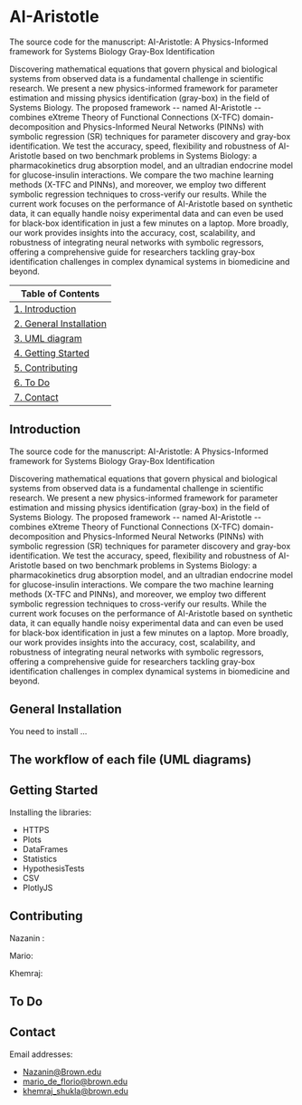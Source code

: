 # AI-Aristotle

The source code for the manuscript: AI-Aristotle: A Physics-Informed framework for Systems Biology Gray-Box Identification

Discovering mathematical equations that govern physical and biological systems from observed data is a fundamental challenge in scientific research. We present a new physics-informed framework for parameter estimation and missing physics identification (gray-box) in the field of Systems Biology. The proposed framework -- named AI-Aristotle -- combines eXtreme Theory of Functional Connections (X-TFC) domain-decomposition and Physics-Informed Neural Networks (PINNs) with symbolic regression (SR) techniques for parameter discovery and gray-box identification. We test the accuracy, speed, flexibility and robustness of AI-Aristotle based on two benchmark problems in Systems Biology: a pharmacokinetics drug absorption model, and an ultradian endocrine model for glucose-insulin interactions. We compare the two machine learning methods (X-TFC and PINNs), and moreover, we employ two different symbolic regression techniques to cross-verify our results. While the current work focuses on the performance of AI-Aristotle based on synthetic data, it can equally handle noisy experimental data and can even be used for black-box identification in just a few minutes on a laptop. More broadly, our work provides insights into the accuracy, cost, scalability, and robustness of integrating neural networks with symbolic regressors, offering a comprehensive guide for researchers tackling gray-box identification challenges in complex dynamical systems in biomedicine and beyond.


| Table of Contents |
| ----------------- |
| [1. Introduction](#Introduction) |
| [2. General Installation](#General-Installation) |
| [3. UML diagram](#The-workflow-of-each-file-(UML-diagrams)) |
| [4. Getting Started](#Getting-Started) |
| [5. Contributing](#contributing) |
| [6. To Do](#To-Do) |
| [7. Contact](#Contact) |



## Introduction

The source code for the manuscript: AI-Aristotle: A Physics-Informed framework for Systems Biology Gray-Box Identification

Discovering mathematical equations that govern physical and biological systems from observed data is a fundamental challenge in scientific research. We present a new physics-informed framework for parameter estimation and missing physics identification (gray-box) in the field of Systems Biology. The proposed framework -- named AI-Aristotle -- combines eXtreme Theory of Functional Connections (X-TFC) domain-decomposition and Physics-Informed Neural Networks (PINNs) with symbolic regression (SR) techniques for parameter discovery and gray-box identification. We test the accuracy, speed, flexibility and robustness of AI-Aristotle based on two benchmark problems in Systems Biology: a pharmacokinetics drug absorption model, and an ultradian endocrine model for glucose-insulin interactions. We compare the two machine learning methods (X-TFC and PINNs), and moreover, we employ two different symbolic regression techniques to cross-verify our results. While the current work focuses on the performance of AI-Aristotle based on synthetic data, it can equally handle noisy experimental data and can even be used for black-box identification in just a few minutes on a laptop. More broadly, our work provides insights into the accuracy, cost, scalability, and robustness of integrating neural networks with symbolic regressors, offering a comprehensive guide for researchers tackling gray-box identification challenges in complex dynamical systems in biomedicine and beyond.





## General Installation

You need to install ...



## The workflow of each file (UML diagrams)


## Getting Started

Installing the libraries:
- HTTPS
- Plots
- DataFrames
- Statistics
- HypothesisTests
- CSV
- PlotlyJS



## Contributing
Nazanin :

Mario:

Khemraj: 

  

  
  
## To Do

  
## Contact
Email addresses: 
- Nazanin@Brown.edu 
- mario_de_florio@brown.edu
- khemraj_shukla@brown.edu
